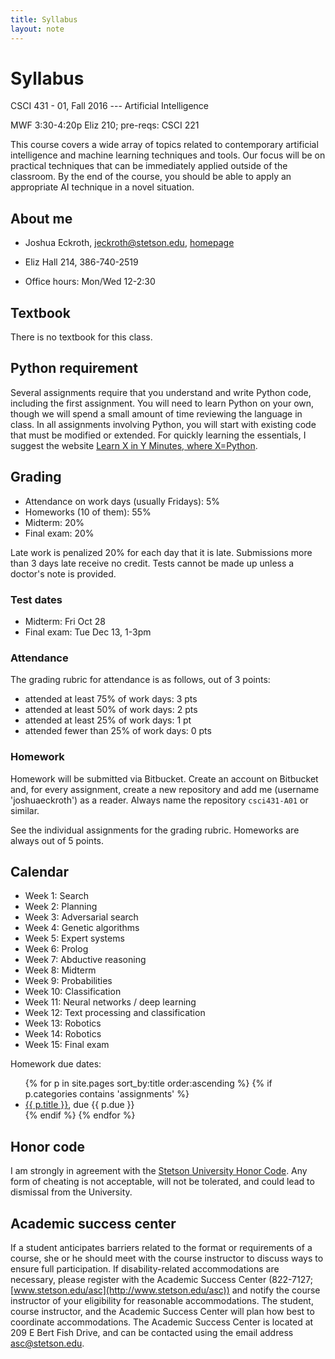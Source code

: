 ```yaml
---
title: Syllabus
layout: note
---
```


# Syllabus

CSCI 431 - 01, Fall 2016 --- Artificial Intelligence

MWF 3:30-4:20p Eliz 210; pre-reqs: CSCI 221

This course covers a wide array of topics related to contemporary artificial intelligence and machine learning techniques and tools. Our focus will be on practical techniques that can be immediately applied outside of the classroom. By the end of the course, you should be able to apply an appropriate AI technique in a novel situation.

## About me

- Joshua Eckroth, [jeckroth@stetson.edu](mailto:jeckroth@stetson.edu), [homepage](http://www2.stetson.edu/~jeckroth/)

- Eliz Hall 214, 386-740-2519

- Office hours:  Mon/Wed 12-2:30

## Textbook

There is no textbook for this class.

## Python requirement

Several assignments require that you understand and write Python code, including the first assignment. You will need to learn Python on your own, though we will spend a small amount of time reviewing the language in class. In all assignments involving Python, you will start with existing code that must be modified or extended. For quickly learning the essentials, I suggest the website [Learn X in Y Minutes, where X=Python](https://learnxinyminutes.com/docs/python/).

## Grading

- Attendance on work days (usually Fridays): 5%
- Homeworks (10 of them): 55%
- Midterm: 20%
- Final exam: 20%

Late work is penalized 20% for each day that it is late. Submissions
more than 3 days late receive no credit. Tests cannot be made up
unless a doctor's note is provided.

### Test dates

- Midterm: Fri Oct 28 
- Final exam: Tue Dec 13, 1-3pm

### Attendance

The grading rubric for attendance is as follows, out of 3 points:

- attended at least 75% of work days: 3 pts
- attended at least 50% of work days: 2 pts
- attended at least 25% of work days: 1 pt
- attended fewer than 25% of work days: 0 pts

### Homework

Homework will be submitted via Bitbucket. Create an account on Bitbucket and, for every assignment, create a new repository and add me (username 'joshuaeckroth') as a reader. Always name the repository `csci431-A01` or similar.

See the individual assignments for the grading rubric. Homeworks are always out of 5 points.

## Calendar

- Week 1: Search
- Week 2: Planning
- Week 3: Adversarial search
- Week 4: Genetic algorithms
- Week 5: Expert systems
- Week 6: Prolog
- Week 7: Abductive reasoning
- Week 8: Midterm
- Week 9: Probabilities
- Week 10: Classification
- Week 11: Neural networks / deep learning
- Week 12: Text processing and classification
- Week 13: Robotics
- Week 14: Robotics
- Week 15: Final exam

Homework due dates:

<ul>
{% for p in site.pages sort_by:title order:ascending %}
{% if p.categories contains 'assignments' %}
<li>
<a href="{{ p.url }}">{{ p.title }}</a>, due {{ p.due }}
</li>
{% endif %}
{% endfor %}
</ul>

## Honor code

I am strongly in agreement with the [Stetson University Honor Code](http://www.stetson.edu/other/honor-system/). Any form of cheating is not acceptable, will not be tolerated, and could lead to dismissal from the University.

## Academic success center

If a student anticipates barriers related to the format or requirements of a course, she or he should meet with the course instructor to discuss ways to ensure full participation. If disability-related accommodations are necessary, please register with the Academic Success Center (822-7127; [www.stetson.edu/asc](http://www.stetson.edu/asc)) and notify the course instructor of your eligibility for reasonable accommodations. The student, course instructor, and the Academic Success Center will plan how best to coordinate accommodations. The Academic Success Center is located at 209 E Bert Fish Drive, and can be contacted using the email address [asc@stetson.edu](mailto:asc@stetson.edu).


